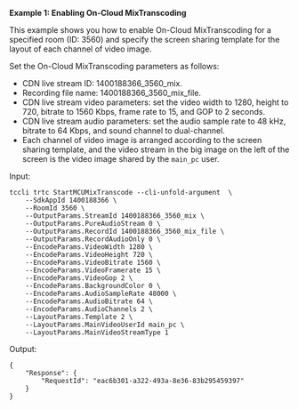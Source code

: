 **Example 1: Enabling On-Cloud MixTranscoding**

This example shows you how to enable On-Cloud MixTranscoding for a specified room (ID: 3560) and specify the screen sharing template for the layout of each channel of video image.

Set the On-Cloud MixTranscoding parameters as follows:
- CDN live stream ID: 1400188366_3560_mix.
- Recording file name: 1400188366_3560_mix_file.
- CDN live stream video parameters: set the video width to 1280, height to 720, bitrate to 1560 Kbps, frame rate to 15, and GOP to 2 seconds.
- CDN live stream audio parameters: set the audio sample rate to 48 kHz, bitrate to 64 Kbps, and sound channel to dual-channel.
- Each channel of video image is arranged according to the screen sharing template, and the video stream in the big image on the left of the screen is the video image shared by the `main_pc` user.

Input: 

```
tccli trtc StartMCUMixTranscode --cli-unfold-argument  \
    --SdkAppId 1400188366 \
    --RoomId 3560 \
    --OutputParams.StreamId 1400188366_3560_mix \
    --OutputParams.PureAudioStream 0 \
    --OutputParams.RecordId 1400188366_3560_mix_file \
    --OutputParams.RecordAudioOnly 0 \
    --EncodeParams.VideoWidth 1280 \
    --EncodeParams.VideoHeight 720 \
    --EncodeParams.VideoBitrate 1560 \
    --EncodeParams.VideoFramerate 15 \
    --EncodeParams.VideoGop 2 \
    --EncodeParams.BackgroundColor 0 \
    --EncodeParams.AudioSampleRate 48000 \
    --EncodeParams.AudioBitrate 64 \
    --EncodeParams.AudioChannels 2 \
    --LayoutParams.Template 2 \
    --LayoutParams.MainVideoUserId main_pc \
    --LayoutParams.MainVideoStreamType 1
```

Output: 
```
{
    "Response": {
        "RequestId": "eac6b301-a322-493a-8e36-83b295459397"
    }
}
```

